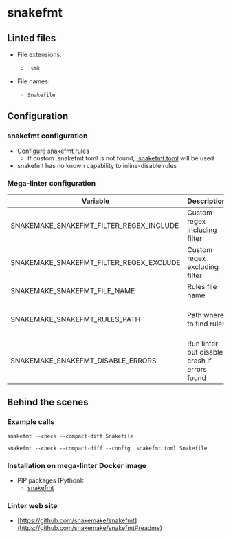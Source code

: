 <!-- markdownlint-disable MD033 MD041 -->
<!-- Generated by .automation/build.py, please do not update manually -->
# snakefmt

## Linted files

- File extensions:
  - `.smk`

- File names:
  - `Snakefile`

## Configuration

### snakefmt configuration

- [Configure snakefmt rules](https://github.com/snakemake/snakefmt#configuration)
  - If custom .snakefmt.toml is not found, [.snakefmt.toml](https://github.com/nvuillam/mega-linter/tree/master_megalinter/TEMPLATES/.snakefmt.toml) will be used
- snakefmt has no known capability to inline-disable rules

### Mega-linter configuration

| Variable | Description | Default value |
| ----------------- | -------------- | -------------- |
| SNAKEMAKE_SNAKEFMT_FILTER_REGEX_INCLUDE | Custom regex including filter |  |
| SNAKEMAKE_SNAKEFMT_FILTER_REGEX_EXCLUDE | Custom regex excluding filter |  |
| SNAKEMAKE_SNAKEFMT_FILE_NAME | Rules file name | `.snakefmt.toml` |
| SNAKEMAKE_SNAKEFMT_RULES_PATH | Path where to find rules | Workspace folder, then mega-linter default rules |
| SNAKEMAKE_SNAKEFMT_DISABLE_ERRORS | Run linter but disable crash if errors found | `false` |

## Behind the scenes

### Example calls

```shell
snakefmt --check --compact-diff Snakefile
```

```shell
snakefmt --check --compact-diff --config .snakefmt.toml Snakefile
```


### Installation on mega-linter Docker image

- PIP packages (Python):
  - [snakefmt](https://pypi.org/project/snakefmt)

### Linter web site
- [https://github.com/snakemake/snakefmt](https://github.com/snakemake/snakefmt#readme)


